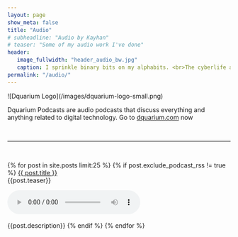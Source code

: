 ```yaml
---
layout: page
show_meta: false
title: "Audio"
# subheadline: "Audio by Kayhan"
# teaser: "Some of my audio work I've done"
header:
   image_fullwidth: "header_audio_bw.jpg"
   caption: I sprinkle binary bits on my alphabits. <br>The cyberlife and times of Kayhan B, digital librarian extraordinaire, podcaster and all around nice guy.
permalink: "/audio/"
---
```

<p>
![Dquarium Logo](/images/dquarium-logo-small.png)

Dquarium Podcasts are audio podcasts that discuss everything and anything related to digital technology. Go to <a href="https://dquarium.com">dquarium.com</a> now

<br>
<hr>
<br>

<p class="teaser">
   {% for post in site.posts limit:25 %}
      {% if post.exclude_podcast_rss != true %}
            <a href="{{ site.url }}{{ post.url }}">{{ post.title }}</a><br>
            {{post.teaser}}
            <p>
         	<audio controls>
               <source src="{{ post.file }}" type="audio/mp3">
            </audio>
            </p>
            {{post.description}}
      {% endif %}
   {% endfor %}
</p>
